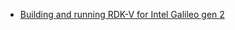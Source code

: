 * [Building and running RDK-V for Intel Galileo gen 2](https://github.com/intropro/rdk/tree/master/Intel%20Galileo%20gen%202)

